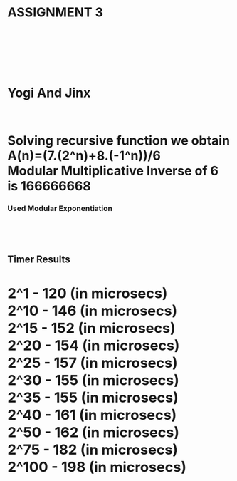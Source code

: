 <h1><b>ASSIGNMENT 3</b><h1><br><br>
<h1> Yogi And Jinx <h1><br>
Solving recursive function we obtain A(n)=(7.(2^n)+8.(-1^n))/6<br>
Modular Multiplicative Inverse of 6 is 166666668<br>
<h3>Used Modular Exponentiation<h3><br><br>
<h2><b>Timer Results<b><h2>
2^1 - 120 (in microsecs)<br>
2^10 - 146 (in microsecs)<br>
2^15 - 152 (in microsecs)<br>
2^20 - 154 (in microsecs)<br>
2^25 - 157 (in microsecs)<br>
2^30 - 155 (in microsecs)<br>
2^35 - 155 (in microsecs)<br>
2^40 - 161 (in microsecs)<br>
2^50 - 162 (in microsecs)<br>
2^75 - 182 (in microsecs)<br>
2^100 - 198 (in microsecs)<br>

